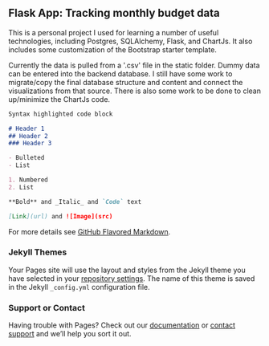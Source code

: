 ## Flask App: Tracking monthly budget data

This is a personal project I used for learning a number of useful technologies, including Postgres, SQLAlchemy, Flask, and ChartJs. It also includes some customization of the Bootstrap starter template.

Currently the data is pulled from a '.csv' file in the static folder. Dummy data can be entered into the backend database. I still have some work to migrate/copy the final database structure and content and connect the visualizations from that source. There is also some work to be done to clean up/minimize the ChartJs code.




```markdown
Syntax highlighted code block

# Header 1
## Header 2
### Header 3

- Bulleted
- List

1. Numbered
2. List

**Bold** and _Italic_ and `Code` text

[Link](url) and ![Image](src)
```

For more details see [GitHub Flavored Markdown](https://guides.github.com/features/mastering-markdown/).

### Jekyll Themes

Your Pages site will use the layout and styles from the Jekyll theme you have selected in your [repository settings](https://github.com/aaronbwise/flask-app-chartjs/settings). The name of this theme is saved in the Jekyll `_config.yml` configuration file.

### Support or Contact

Having trouble with Pages? Check out our [documentation](https://docs.github.com/categories/github-pages-basics/) or [contact support](https://github.com/contact) and we’ll help you sort it out.
